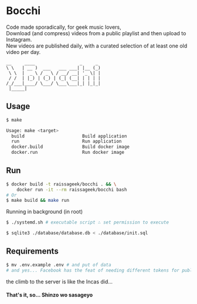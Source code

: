 # Bocchi

Code made sporadically, for geek music lovers, <br/>
Download (and compress) videos from a public playlist and then upload to Instagram.<br/>
New videos are published daily, with a curated selection of at least one old video per day.<br/>
```
__     ____                 _     _ 
\ \   | __ )  ___   ___ ___| |__ (_)
 \ \  |  _ \ / _ \ / __/ __| '_ \| |
 / /  | |_) | (_) | (_| (__| | | | |
/_/___|____/ \___/ \___\___|_| |_|_|
 |_____|                            
```

## Usage

```zsh
$ make

Usage: make <target>
  build                      Build application
  run                        Run application
  docker.build               Build docker image
  docker.run                 Run docker image
```

## Run

```zsh
$ docker build -t raissageek/bocchi . && \
    docker run -it --rm raissageek/bocchi bash
# Or
$ make build && make run
```

Running in background (in root)
```zsh
$ ./systemd.sh # executable script ∴ set permission to execute
```

```zsh
$ sqlite3 ./database/database.db < ./database/init.sql
```


## Requirements
```zsh
$ mv .env.example .env # and put of data
# and yes... Facebook has the feat of needing different tokens for publishing and media publishing
```


the climb to the server is like the Incas did...

#### That's it, so... Shinzo wo sasageyo